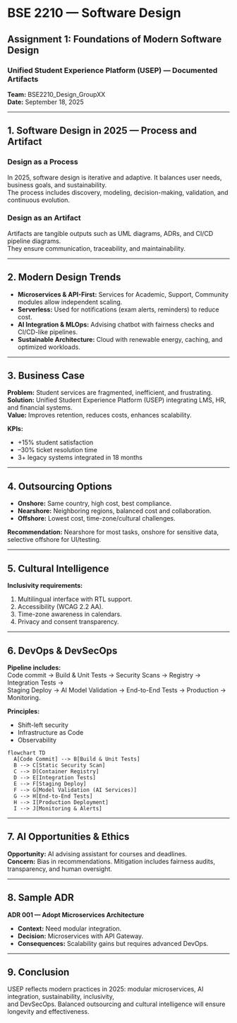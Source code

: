 # BSE 2210 — Software Design
## Assignment 1: Foundations of Modern Software Design
### Unified Student Experience Platform (USEP) — Documented Artifacts

**Team:** BSE2210_Design_GroupXX  
**Date:** September 18, 2025  

---

## 1. Software Design in 2025 — Process and Artifact  

### Design as a Process  
In 2025, software design is iterative and adaptive. It balances user needs, business goals, and sustainability.  
The process includes discovery, modeling, decision-making, validation, and continuous evolution.  

### Design as an Artifact  
Artifacts are tangible outputs such as UML diagrams, ADRs, and CI/CD pipeline diagrams.  
They ensure communication, traceability, and maintainability.  

---

## 2. Modern Design Trends  

- **Microservices & API-First:** Services for Academic, Support, Community modules allow independent scaling.  
- **Serverless:** Used for notifications (exam alerts, reminders) to reduce cost.  
- **AI Integration & MLOps:** Advising chatbot with fairness checks and CI/CD-like pipelines.  
- **Sustainable Architecture:** Cloud with renewable energy, caching, and optimized workloads.  

---

## 3. Business Case  

**Problem:** Student services are fragmented, inefficient, and frustrating.  
**Solution:** Unified Student Experience Platform (USEP) integrating LMS, HR, and financial systems.  
**Value:** Improves retention, reduces costs, enhances scalability.  

**KPIs:**  
- +15% student satisfaction  
- –30% ticket resolution time  
- 3+ legacy systems integrated in 18 months  

---

## 4. Outsourcing Options  

- **Onshore:** Same country, high cost, best compliance.  
- **Nearshore:** Neighboring regions, balanced cost and collaboration.  
- **Offshore:** Lowest cost, time-zone/cultural challenges.  

**Recommendation:** Nearshore for most tasks, onshore for sensitive data, selective offshore for UI/testing.  

---

## 5. Cultural Intelligence  

**Inclusivity requirements:**  
1. Multilingual interface with RTL support.  
2. Accessibility (WCAG 2.2 AA).  
3. Time-zone awareness in calendars.  
4. Privacy and consent transparency.  

---

## 6. DevOps & DevSecOps  

**Pipeline includes:**  
Code commit → Build & Unit Tests → Security Scans → Registry → Integration Tests →  
Staging Deploy → AI Model Validation → End-to-End Tests → Production → Monitoring.  

**Principles:**  
- Shift-left security  
- Infrastructure as Code  
- Observability  

```mermaid
flowchart TD
  A[Code Commit] --> B[Build & Unit Tests]
  B --> C[Static Security Scan]
  C --> D[Container Registry]
  D --> E[Integration Tests]
  E --> F[Staging Deploy]
  F --> G[Model Validation (AI Services)]
  G --> H[End-to-End Tests]
  H --> I[Production Deployment]
  I --> J[Monitoring & Alerts]
```

---

## 7. AI Opportunities & Ethics  

**Opportunity:** AI advising assistant for courses and deadlines.  
**Concern:** Bias in recommendations. Mitigation includes fairness audits, transparency, and human oversight.  

---

## 8. Sample ADR  

**ADR 001 — Adopt Microservices Architecture**  
- **Context:** Need modular integration.  
- **Decision:** Microservices with API Gateway.  
- **Consequences:** Scalability gains but requires advanced DevOps.  

---

## 9. Conclusion  

USEP reflects modern practices in 2025: modular microservices, AI integration, sustainability, inclusivity,  
and DevSecOps. Balanced outsourcing and cultural intelligence will ensure longevity and effectiveness.  

